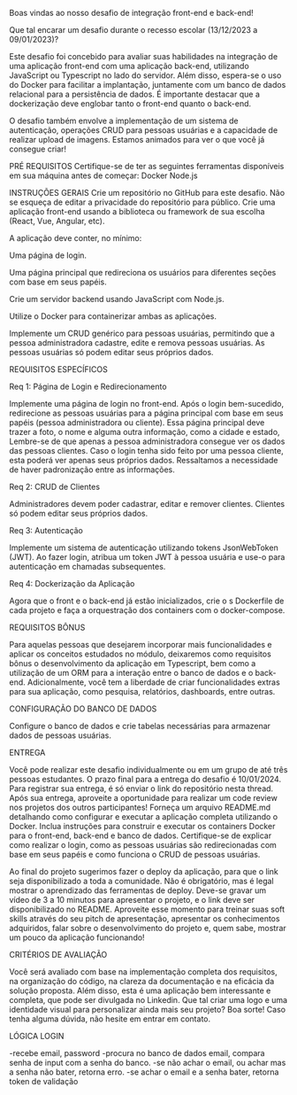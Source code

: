 Boas vindas ao nosso desafio de integração front-end e back-end!

Que tal encarar um desafio durante o recesso escolar (13/12/2023 a 09/01/2023)?

Este desafio foi concebido para avaliar suas habilidades na integração de uma aplicação front-end com uma aplicação back-end, utilizando JavaScript ou Typescript no lado do servidor. Além disso, espera-se o uso do Docker para facilitar a implantação, juntamente com um banco de dados relacional para a persistência de dados. É importante destacar que a dockerização deve englobar tanto o front-end quanto o back-end. 

O desafio também envolve a implementação de um sistema de autenticação, operações CRUD para pessoas usuárias e a capacidade de realizar upload de imagens. Estamos animados para ver o que você já consegue criar!

PRÉ REQUISITOS
Certifique-se de ter as seguintes ferramentas disponíveis em sua máquina antes de começar:
Docker
Node.js

INSTRUÇÕES GERAIS
Crie um repositório no GitHub para este desafio. Não se esqueça de editar a privacidade do repositório para público.
Crie uma aplicação front-end usando a biblioteca ou framework de sua escolha (React, Vue, Angular, etc).

A aplicação deve conter, no mínimo:

Uma página de login.

Uma página principal que redireciona os usuários para diferentes seções com base em seus papéis.

Crie um servidor backend usando JavaScript com Node.js.

Utilize o Docker para containerizar ambas as aplicações.

Implemente um CRUD genérico para pessoas usuárias, permitindo que a pessoa administradora cadastre, edite e remova pessoas usuárias. As pessoas usuárias só podem editar seus próprios dados.

REQUISITOS ESPECÍFICOS

Req 1: Página de Login e Redirecionamento

Implemente uma página de login no front-end. Após o login bem-sucedido, redirecione as pessoas usuárias para a página principal com base em seus papéis (pessoa administradora ou cliente).
Essa página principal deve trazer a foto, o nome e alguma outra informação, como a cidade e estado, Lembre-se de que apenas a pessoa administradora consegue ver os dados das pessoas clientes. Caso o login tenha sido feito por uma pessoa cliente, esta poderá ver apenas seus próprios dados. Ressaltamos a necessidade de haver padronização entre as informações.

Req 2: CRUD de Clientes

Administradores devem poder cadastrar, editar e remover clientes. Clientes só podem editar seus próprios dados.

Req 3: Autenticação

Implemente um sistema de autenticação utilizando tokens JsonWebToken (JWT). Ao fazer login, atribua um token JWT à pessoa usuária e use-o para autenticação em chamadas subsequentes.

Req 4: Dockerização da Aplicação

Agora que o front e o back-end já estão inicializados, crie o s Dockerfile de cada projeto e faça a orquestração dos containers com o docker-compose.

REQUISITOS BÔNUS

Para aquelas pessoas que desejarem incorporar mais funcionalidades e aplicar os conceitos estudados no módulo, deixaremos como requisitos bônus o desenvolvimento da aplicação em Typescript, bem como a utilização de um ORM para a interação entre o banco de dados e o back-end. Adicionalmente, você tem a liberdade de criar funcionalidades extras para sua aplicação, como pesquisa, relatórios, dashboards, entre outras.

CONFIGURAÇÃO DO BANCO DE DADOS

Configure o banco de dados e crie tabelas necessárias para armazenar dados de pessoas usuárias.

ENTREGA

Você pode realizar este desafio individualmente ou em um grupo de até três pessoas estudantes.
O prazo final para a entrega do desafio é 10/01/2024. Para registrar sua entrega, é só enviar o link do repositório nesta thread. Após sua entrega, aproveite a oportunidade para realizar um code review nos projetos dos outros participantes!
Forneça um arquivo README.md detalhando como configurar e executar a aplicação completa utilizando o Docker. Inclua instruções para construir e executar os containers Docker para o front-end, back-end e banco de dados.
Certifique-se de explicar como realizar o login, como as pessoas usuárias são redirecionadas com base em seus papéis e como funciona o CRUD de pessoas usuárias.

Ao final do projeto sugerimos fazer o deploy da aplicação, para que o link seja disponibilizado a toda a comunidade. Não é obrigatório, mas é legal mostrar o aprendizado das ferramentas de deploy.
Deve-se gravar um vídeo de 3 a 10 minutos para apresentar o projeto, e o link deve ser disponibilizado no README. Aproveite esse momento para treinar suas soft skills através do seu pitch de apresentação, apresentar os conhecimentos adquiridos, falar sobre o desenvolvimento do projeto e, quem sabe, mostrar um pouco da aplicação funcionando!

CRITÉRIOS DE AVALIAÇÃO

Você será avaliado com base na implementação completa dos requisitos, na organização do código, na clareza da documentação e na eficácia da solução proposta.
Além disso, esta é uma aplicação bem interessante e completa, que pode ser divulgada no Linkedin. Que tal criar uma logo e uma identidade visual para personalizar ainda mais seu projeto?
Boa sorte! Caso tenha alguma dúvida, não hesite em entrar em contato.

LÓGICA LOGIN

-recebe email, password
-procura no banco de dados email, compara senha de input com a senha do banco.
-se não achar o email, ou achar mas a senha não bater, retorna erro.
-se achar o email e a senha bater, retorna token de validação